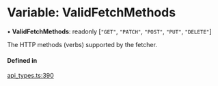 # Variable: ValidFetchMethods

• **ValidFetchMethods**: readonly [``"GET"``, ``"PATCH"``, ``"POST"``, ``"PUT"``, ``"DELETE"``]

The HTTP methods (verbs) supported by the fetcher.

#### Defined in

[api_types.ts:390](https://github.com/coda/packs-sdk/blob/main/api_types.ts#L390)
